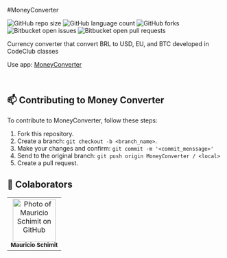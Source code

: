 #MoneyConverter

![GitHub repo size](https://img.shields.io/github/repo-size/mauricio-bs/MoneyConverter?style=for-the-badge)
![GitHub language count](https://img.shields.io/github/languages/count/mauricio-bs/MoneyConverter?style=for-the-badge)
![GitHub forks](https://img.shields.io/github/forks/mauricio-bs/MoneyConverter?style=for-the-badge)
![Bitbucket open issues](https://img.shields.io/bitbucket/issues/mauricio-bs/MoneyConverter?style=for-the-badge)
![Bitbucket open pull requests](https://img.shields.io/bitbucket/pr-raw/mauricio-bs/MoneyConverter?style=for-the-badge)


<!-- <img src="./assets/project/App.jpg" width="130px" alt="currency-converter"> -->

<p>Currency converter that convert BRL to USD, EU, and BTC developed in CodeClub classes</p>
<p>Use app: <a href="https://mauricio-bs.github.io/MoneyConverter" target="_blank">MoneyConverter</p></a>
<br>

## 📫 Contributing to Money Converter
<!---Se o seu README for longo ou se você tiver algum processo ou etapas específicas que deseja que os contribuidores sigam, considere a criação de um arquivo CONTRIBUTING.md separado--->
To contribute to MoneyConverter, follow these steps:

1. Fork this repository.
2. Create a branch: `git checkout -b <branch_name>`.
3. Make your changes and confirm: `git commit -m '<commit_menssage>'`
4. Send to the original branch: `git push origin MoneyConverter / <local>`
5. Create a pull request.


## 🤝 Colaborators

<table>
  <tr>
    <td align="center">
      <a href="https://github.com/mauricio-bs">
        <img src="https://avatars3.githubusercontent.com/mauricio-bs" width="100px;" alt="Photo of Mauricio Schimit on GitHub"/><br>
        <sub>
          <b>Mauricio Schimit</b>
        </sub>
      </a>
    </td>
</table>

<!-- [⬆ Voltar ao topo](#MoneyConverter)<br> -->
